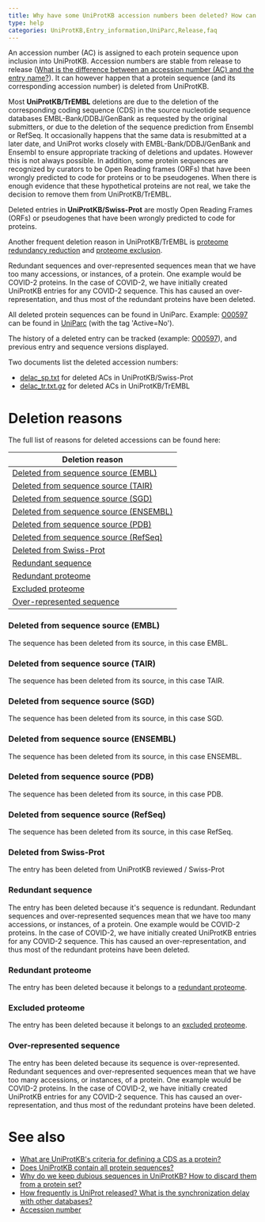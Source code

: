 ```yaml
---
title: Why have some UniProtKB accession numbers been deleted? How can I track them?
type: help
categories: UniProtKB,Entry_information,UniParc,Release,faq
---
```


An accession number (AC) is assigned to each protein sequence upon inclusion into UniProtKB. Accession numbers are stable from release to release ([What is the difference between an accession number (AC) and the entry name?](https://www.uniprot.org/help/difference_accession_entryname)). It can however happen that a protein sequence (and its corresponding accession number) is deleted from UniProtKB.

Most **UniProtKB/TrEMBL** deletions are due to the deletion of the corresponding coding sequence (CDS) in the source nucleotide sequence databases EMBL-Bank/DDBJ/GenBank as requested by the original submitters, or due to the deletion of the sequence prediction from Ensembl or RefSeq. It occasionally happens that the same data is resubmitted at a later date, and UniProt works closely with EMBL-Bank/DDBJ/GenBank and Ensembl to ensure appropriate tracking of deletions and updates. However this is not always possible. In addition, some protein sequences are recognized by curators to be Open Reading frames (ORFs) that have been wrongly predicted to code for proteins or to be pseudogenes. When there is enough evidence that these hypothetical proteins are not real, we take the decision to remove them from UniProtKB/TrEMBL.

Deleted entries in **UniProtKB/Swiss-Prot** are mostly Open Reading Frames (ORFs) or pseudogenes that have been wrongly predicted to code for proteins.

Another frequent deletion reason in UniProtKB/TrEMBL is [proteome redundancy reduction](https://www.uniprot.org/help/proteome_redundancy) and [proteome exclusion](https://www.uniprot.org/help/proteome_exclusion_reasons).

Redundant sequences and over-represented sequences mean that we have too many accessions, or instances, of a protein. One example would be COVID-2 proteins. In the case of COVID-2, we have initially created UniProtKB entries for any COVID-2 sequence. This has caused an over-representation, and thus most of the redundant proteins have been deleted.

All deleted protein sequences can be found in UniParc. Example: [O00597](https://www.uniprot.org/uniprotkb/O00597) can be found in [UniParc](https://www.uniprot.org/uniparc/UPI000013C29B) (with the tag 'Active=No').

The history of a deleted entry can be tracked (example: [O00597](https://www.uniprot.org/uniprotkb/O00597?version=%2A)), and previous entry and sequence versions displayed.

Two documents list the deleted accession numbers:

- [delac_sp.txt](https://ftp.uniprot.org/pub/databases/uniprot/current_release/knowledgebase/complete/docs/delac_sp.txt) for deleted ACs in UniProtKB/Swiss-Prot
- [delac_tr.txt.gz](https://ftp.uniprot.org/pub/databases/uniprot/current_release/knowledgebase/complete/docs/delac_tr.txt.gz) for deleted ACs in UniProtKB/TrEMBL

# Deletion reasons

The full list of reasons for deleted accessions can be found here:

| Deletion reason                                                                     |
| ----------------------------------------------------------------------------------- |
| [Deleted from sequence source (EMBL)](deleted_accessions#deleted_source_embl)       |
| [Deleted from sequence source (TAIR)](deleted_accessions#deleted_source_tair)       |
| [Deleted from sequence source (SGD)](deleted_accessions#deleted_source_sgd)         |
| [Deleted from sequence source (ENSEMBL)](deleted_accessions#deleted_source_ensembl) |
| [Deleted from sequence source (PDB)](deleted_accessions#deleted_source_pdb)         |
| [Deleted from sequence source (RefSeq)](deleted_accessions#deleted_source_refseq)   |
| [Deleted from Swiss-Prot](deleted_accessions#deleted_swiss-prot)                    |
| [Redundant sequence](deleted_accessions#redundant_sequence)                         |
| [Redundant proteome](deleted_accessions#redundant_proteome)                         |
| [Excluded proteome](deleted_accessions#excluded_proteome)                           |
| [Over-represented sequence](deleted_accessions#over-represented_sequence)           |

<h3 id="deleted_source_embl">Deleted from sequence source (EMBL)</h3>

The sequence has been deleted from its source, in this case EMBL.

<h3 id="deleted_source_tair">Deleted from sequence source (TAIR)</h3>

The sequence has been deleted from its source, in this case TAIR.

<h3 id="deleted_source_sgd">Deleted from sequence source (SGD)</h3>

The sequence has been deleted from its source, in this case SGD.

<h3 id="deleted_source_ensembl">Deleted from sequence source (ENSEMBL)</h3>

The sequence has been deleted from its source, in this case ENSEMBL.

<h3 id="deleted_source_pdb">Deleted from sequence source (PDB)</h3>

The sequence has been deleted from its source, in this case PDB.

<h3 id="deleted_source_refseq">Deleted from sequence source (RefSeq)</h3>

The sequence has been deleted from its source, in this case RefSeq.

<h3 id="deleted_swiss-prot">Deleted from Swiss-Prot</h3>

The entry has been deleted from UniProtKB reviewed / Swiss-Prot

<h3 id="redundant_sequence">Redundant sequence</h3>

The entry has been deleted because it's sequence is redundant. Redundant sequences and over-represented sequences mean that we have too many accessions, or instances, of a protein. One example would be COVID-2 proteins. In the case of COVID-2, we have initially created UniProtKB entries for any COVID-2 sequence. This has caused an over-representation, and thus most of the redundant proteins have been deleted.

<h3 id="redundant_proteome">Redundant proteome</h3>

The entry has been deleted because it belongs to a [redundant proteome](https://www.uniprot.org/help/proteome_redundancy_faq).

<h3 id="excluded_proteome">Excluded proteome</h3>

The entry has been deleted because it belongs to an [excluded proteome](https://www.uniprot.org/help/proteome_exclusion_reasons).

<h3 id="over-represented_sequence">Over-represented sequence</h3>

The entry has been deleted because its sequence is over-represented. Redundant sequences and over-represented sequences mean that we have too many accessions, or instances, of a protein. One example would be COVID-2 proteins. In the case of COVID-2, we have initially created UniProtKB entries for any COVID-2 sequence. This has caused an over-representation, and thus most of the redundant proteins have been deleted.


# See also

- [What are UniProtKB's criteria for defining a CDS as a protein?](https://www.uniprot.org/help/cds_protein_definition)
- [Does UniProtKB contain all protein sequences?](https://www.uniprot.org/help/uniprotkb_coverage)
- [Why do we keep dubious sequences in UniProtKB? How to discard them from a protein set?](https://www.uniprot.org/help/dubious_sequences)
- [How frequently is UniProt released? What is the synchronization delay with other databases?](https://www.uniprot.org/help/synchronization)
- [Accession number](https://www.uniprot.org/help/accession_numbers)
